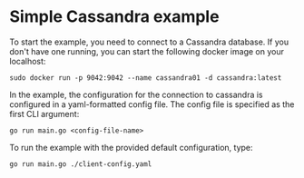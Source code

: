 # Simple Cassandra example

To start the example, you need to connect to a Cassandra database.
If you don't have one running, you can start the following docker image
on your localhost:

```
sudo docker run -p 9042:9042 --name cassandra01 -d cassandra:latest
```

In the example, the configuration for the connection to cassandra is 
configured in a yaml-formatted config file. The config file is specified
as the first CLI argument:

```
go run main.go <config-file-name>
```

To run the example with the provided default configuration, type:

```
go run main.go ./client-config.yaml
```
